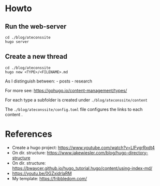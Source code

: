 # Howto

## Run the web-server
```
cd ./blog/ateconssite
hugo server
```

## Create a new thread
```
cd ./blog/ateconssite
hugo new <TYPE>/<FILENAME>.md
```

As <TYPES> I distinguish between:
	- posts
	- research

For more see: https://gohugo.io/content-management/types/

For each type a subfolder is created under ```./blog/ateconssite/content```

The ```./blog/ateconssite/config.toml``` file configures the links to each content <TYPE>.


# References
- Create a hugo project: https://www.youtube.com/watch?v=LIFvgrRxdt4
- On dir. structure: https://www.jakewiesler.com/blog/hugo-directory-structure
- On dir. structure: https://bwaycer.github.io/hugo_tutorial.hugo/content/using-index-md/
- https://youtu.be/0GZxidrlaRM
- My template: https://fribbledom.com/


